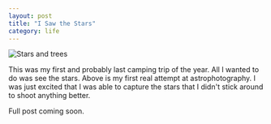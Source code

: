```yaml
---
layout: post
title: "I Saw the Stars"
category: life
---
```


![Stars and trees](/assets/astrophotography.png)

This was my first and probably last camping trip of the year. All I wanted to do was see the stars. Above is my first real attempt at astrophotography. I was just excited that I was able to capture the stars that I didn't stick around to shoot anything better. 

Full post coming soon.
